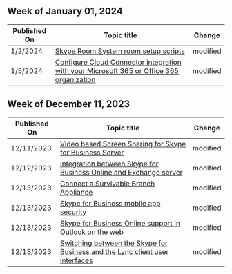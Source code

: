 <!-- This file is generated automatically each week. Changes made to this file will be overwritten.-->



## Week of January 01, 2024


| Published On |Topic title | Change |
|------|------------|--------|
| 1/2/2024 | [Skype Room System room setup scripts](/SkypeForBusiness/deploy/deploy-clients/room-setup-scripts) | modified |
| 1/5/2024 | [Configure Cloud Connector integration with your Microsoft 365 or Office 365 organization](/SkypeForBusiness/skype-for-business-hybrid-solutions/plan-your-phone-system-cloud-pbx-solution/configure-cloud-connector-integration-with-your-office-365-tenant) | modified |


## Week of December 11, 2023


| Published On |Topic title | Change |
|------|------------|--------|
| 12/11/2023 | [Video based Screen Sharing for Skype for Business Server](/SkypeForBusiness/manage/video-based-screen-sharing) | modified |
| 12/12/2023 | [Integration between Skype for Business Online and Exchange server](/SkypeForBusiness/deploy/integrate-with-exchange-server/oauth-with-online-and-on-premises) | modified |
| 12/13/2023 | [Connect a Survivable Branch Appliance](/SkypeForBusiness/migration/connect-a-survivable-branch-appliance) | modified |
| 12/13/2023 | [Skype for Business mobile app security](/SkypeForBusiness/set-up-skype-for-business-online/skype-for-business-mobile-app-security) | modified |
| 12/13/2023 | [Skype for Business Online support in Outlook on the web](/SkypeForBusiness/set-up-skype-for-business-online/skype-for-business-online-support-in-outlook-on-the-web) | modified |
| 12/13/2023 | [Switching between the Skype for Business and the Lync client user interfaces](/SkypeForBusiness/set-up-skype-for-business-online/switching-the-skype-for-business-and-the-lync-client-user-interfaces) | modified |
